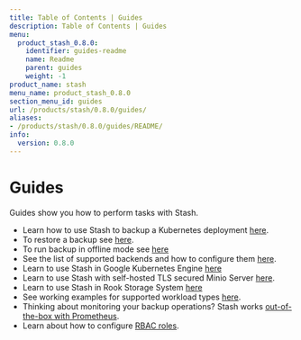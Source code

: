 ```yaml
---
title: Table of Contents | Guides
description: Table of Contents | Guides
menu:
  product_stash_0.8.0:
    identifier: guides-readme
    name: Readme
    parent: guides
    weight: -1
product_name: stash
menu_name: product_stash_0.8.0
section_menu_id: guides
url: /products/stash/0.8.0/guides/
aliases:
- /products/stash/0.8.0/guides/README/
info:
  version: 0.8.0
---
```


# Guides

Guides show you how to perform tasks with Stash.

- Learn how to use Stash to backup a Kubernetes deployment [here](/products/stash/0.8.0/guides/backup).
- To restore a backup see [here](/products/stash/0.8.0/guides/restore).
- To run backup in offline mode see [here](/products/stash/0.8.0/guides/offline_backup)
- See the list of supported backends and how to configure them [here](/products/stash/0.8.0/guides/backends).
- Learn to use Stash in Google Kubernetes Engine [here](/products/stash/0.8.0/guides/platforms/gke)
- Learn to use Stash with self-hosted TLS secured Minio Server [here](/products/stash/0.8.0/guides/platforms/minio).
- Learn to use Stash in Rook Storage System [here](/products/stash/0.8.0/guides/platforms/rook)
- See working examples for supported workload types [here](/products/stash/0.8.0/guides/workloads).
- Thinking about monitoring your backup operations? Stash works [out-of-the-box with Prometheus](/products/stash/0.8.0/guides/monitoring/overview).
- Learn about how to configure [RBAC roles](/products/stash/0.8.0/guides/rbac).

